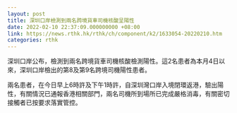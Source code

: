```yaml
---
layout: post
title: 深圳口岸檢測到兩名跨境貨車司機核酸呈陽性
date: 2022-02-10 22:37:09.000000000 +08:00
link: https://news.rthk.hk/rthk/ch/component/k2/1633054-20220210.htm
categories: rthk
---
```


深圳口岸公布，檢測到兩名跨境貨車司機核酸檢測陽性。這2名患者為本月4日以來，深圳口岸檢出的第8及第9名跨境司機陽性患者。

兩名患者，在今日早上6時許及下午1時許，自深圳灣口岸入境閉環返港，驗出陽性，有關情況已通報香港相關部門，兩名司機所到場所已完成嚴格消毒，有關密切接觸者已按要求落實管控。

